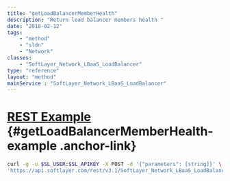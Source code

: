 ```yaml
---
title: "getLoadBalancerMemberHealth"
description: "Return load balancer members health "
date: "2018-02-12"
tags:
    - "method"
    - "sldn"
    - "Network"
classes:
    - "SoftLayer_Network_LBaaS_LoadBalancer"
type: "reference"
layout: "method"
mainService : "SoftLayer_Network_LBaaS_LoadBalancer"
---
```


# [REST Example](#getLoadBalancerMemberHealth-example) <a href="/article/rest/"><i class="fas fa-question"></i></a> {#getLoadBalancerMemberHealth-example .anchor-link} 
```bash
curl -g -u $SL_USER:$SL_APIKEY -X POST -d '{"parameters": [string]}' \
'https://api.softlayer.com/rest/v3.1/SoftLayer_Network_LBaaS_LoadBalancer/getLoadBalancerMemberHealth'
```
